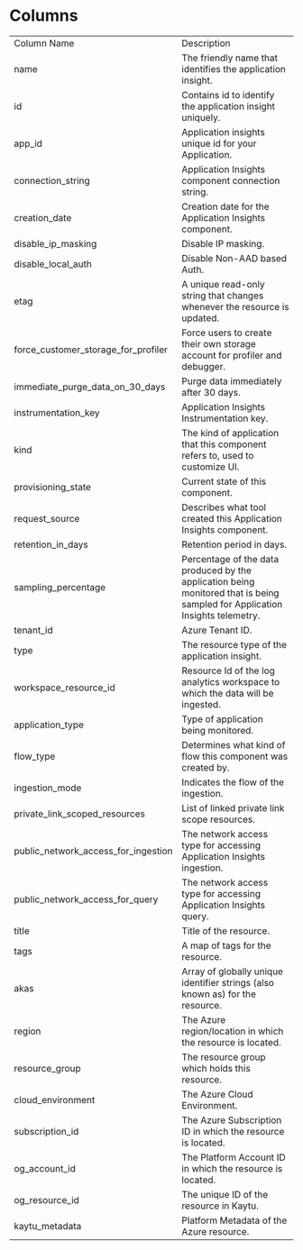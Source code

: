 # Columns  

<table>
	<tr><td>Column Name</td><td>Description</td></tr>
	<tr><td>name</td><td>The friendly name that identifies the application insight.</td></tr>
	<tr><td>id</td><td>Contains id to identify the application insight uniquely.</td></tr>
	<tr><td>app_id</td><td>Application insights unique id for your Application.</td></tr>
	<tr><td>connection_string</td><td>Application Insights component connection string.</td></tr>
	<tr><td>creation_date</td><td>Creation date for the Application Insights component.</td></tr>
	<tr><td>disable_ip_masking</td><td>Disable IP masking.</td></tr>
	<tr><td>disable_local_auth</td><td>Disable Non-AAD based Auth.</td></tr>
	<tr><td>etag</td><td>A unique read-only string that changes whenever the resource is updated.</td></tr>
	<tr><td>force_customer_storage_for_profiler</td><td>Force users to create their own storage account for profiler and debugger.</td></tr>
	<tr><td>immediate_purge_data_on_30_days</td><td>Purge data immediately after 30 days.</td></tr>
	<tr><td>instrumentation_key</td><td>Application Insights Instrumentation key.</td></tr>
	<tr><td>kind</td><td>The kind of application that this component refers to, used to customize UI.</td></tr>
	<tr><td>provisioning_state</td><td>Current state of this component.</td></tr>
	<tr><td>request_source</td><td>Describes what tool created this Application Insights component.</td></tr>
	<tr><td>retention_in_days</td><td>Retention period in days.</td></tr>
	<tr><td>sampling_percentage</td><td>Percentage of the data produced by the application being monitored that is being sampled for Application Insights telemetry.</td></tr>
	<tr><td>tenant_id</td><td>Azure Tenant ID.</td></tr>
	<tr><td>type</td><td>The resource type of the application insight.</td></tr>
	<tr><td>workspace_resource_id</td><td>Resource Id of the log analytics workspace to which the data will be ingested.</td></tr>
	<tr><td>application_type</td><td>Type of application being monitored.</td></tr>
	<tr><td>flow_type</td><td>Determines what kind of flow this component was created by.</td></tr>
	<tr><td>ingestion_mode</td><td>Indicates the flow of the ingestion.</td></tr>
	<tr><td>private_link_scoped_resources</td><td>List of linked private link scope resources.</td></tr>
	<tr><td>public_network_access_for_ingestion</td><td>The network access type for accessing Application Insights ingestion.</td></tr>
	<tr><td>public_network_access_for_query</td><td>The network access type for accessing Application Insights query.</td></tr>
	<tr><td>title</td><td>Title of the resource.</td></tr>
	<tr><td>tags</td><td>A map of tags for the resource.</td></tr>
	<tr><td>akas</td><td>Array of globally unique identifier strings (also known as) for the resource.</td></tr>
	<tr><td>region</td><td>The Azure region/location in which the resource is located.</td></tr>
	<tr><td>resource_group</td><td>The resource group which holds this resource.</td></tr>
	<tr><td>cloud_environment</td><td>The Azure Cloud Environment.</td></tr>
	<tr><td>subscription_id</td><td>The Azure Subscription ID in which the resource is located.</td></tr>
	<tr><td>og_account_id</td><td>The Platform Account ID in which the resource is located.</td></tr>
	<tr><td>og_resource_id</td><td>The unique ID of the resource in Kaytu.</td></tr>
	<tr><td>kaytu_metadata</td><td>Platform Metadata of the Azure resource.</td></tr>
</table>